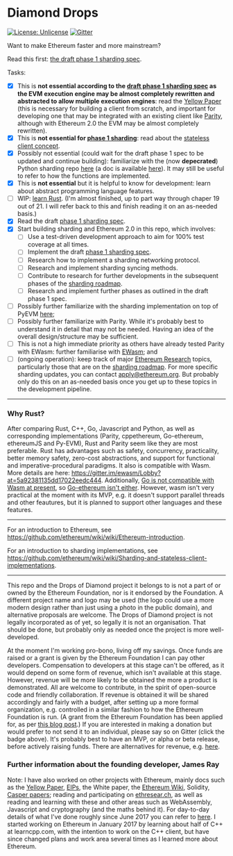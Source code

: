 # Diamond Drops

[![License: Unlicense](https://img.shields.io/badge/License-Unlicense-lightgrey.svg)](https://github.com/Drops-of-Diamond/Diamond-drops/blob/master/LICENSE)
[![Gitter](https://badges.gitter.im/Join%20Chat.svg)](https://gitter.im/Drops-of-Diamond/Lobby?utm_source=badge&utm_medium=badge&utm_campaign=pr-badge&utm_content=badge)

Want to make Ethereum faster and more mainstream?

Read this first: [the draft phase 1 sharding spec](https://ethresear.ch/t/sharding-phase-1-spec/).

Tasks:
- [x] This is **not essential according to the [draft phase 1 sharding spec](https://ethresear.ch/t/sharding-phase-1-spec/) as the EVM execution engine may be almost completely rewritten and abstracted to allow multiple execution engines**: read the [Yellow Paper](https://ethereum.github.io/yellowpaper/paper.pdf) (this is necessary for building a client from scratch, and important for developing one that may be integrated with an existing client like [Parity](https://github.com/paritytech/parity), although with Ethereum 2.0 the EVM may be almost completely rewritten).
- [x] This is **not essential for [phase 1 sharding](https://ethresear.ch/t/sharding-phase-1-spec/)**: read about the [stateless client concept](https://ethresear.ch/t/the-stateless-client-concept/172).
- [x] Possibly not essential (could wait for the draft phase 1 spec to be updated and continue building): familiarize with the (now **depecrated**) Python sharding repo [here](https://github.com/ethereum/sharding/tree/develop/sharding) (a doc is available [here](https://github.com/ethereum/sharding/blob/develop/docs/doc.md)). It may still be useful to refer to how the functions are implemented.
- [x] This is **not essential** but it is helpful to know for development: learn about abstract programming language features.
- [ ] WIP: [learn Rust](https://doc.rust-lang.org/book/second-edition). (I'm almost finished, up to part way through chaper 19 out of 21. I will refer back to this and finish reading it on an as-needed basis.)
- [x] Read the draft [phase 1 sharding spec](https://ethresear.ch/t/sharding-phase-1-spec/).
- [x] Start building sharding and Ethereum 2.0 in this repo, which involves:
    - [ ] Use a test-driven development approach to aim for 100% test coverage at all times.
    - [ ] Implement the draft [phase 1 sharding spec](https://ethresear.ch/t/sharding-phase-1-spec/).
    - [ ] Research how to implement a sharding networking protocol.
    - [ ] Research and implement sharding syncing methods.
    - [ ] Contribute to research for further developments in the subsequent phases of the [sharding roadmap](https://ethresear.ch/t/sharding-phase-1-spec).
    - [ ] Research and implement further phases as outlined in the draft phase 1 spec.
- [ ] Possibly further familiarize with the sharding implementation on top of PyEVM [here](https://github.com/ethereum/py-evm/tree/sharding);
- [ ] Possibly further familiarize with Parity. While it's probably best to understand it in detail that may not be needed. Having an idea of the overall design/structure may be sufficient.
- [ ] This is not a high immediate priority as others have already tested Parity with EWasm: further familiarise with [EWasm](https://github.com/ewasm); and
- [ ] (ongoing operation): keep track of major [Ethereum Research](https://ethresear.ch) topics, particularly those that are on the [sharding roadmap](https://ethresear.ch/t/sharding-phase-1-spec). For more specific sharding updates, you can contact apply@ethereum.org. But probably only do this on an as-needed basis once you get up to these topics in the development pipeline.

------

### Why Rust?

After comparing Rust, C++, Go, Javascript and Python, as well as corresponding implementations (Parity, cppethereum, Go-ethereum, ethereumJS and Py-EVM), Rust and Parity seem like they are most preferable. Rust has advantages such as safety, concurrency, practicality, better memory safety, zero-cost abstractions, and support for functional and imperative-procedural paradigms.  It also is compatible with Wasm. More details are here: https://gitter.im/ewasm/Lobby?at=5a92381135dd17022eedc444. Additionally, [Go is not compatible with Wasm at present](https://github.com/golang/go/issues/18892), so [Go-ethereum isn't either](https://github.com/ethereum/go-ethereum/issues/16192). However, wasm isn't very practical at the moment with its MVP, e.g. it doesn't support parallel threads and other feautures, but it is planned to support other languages and these features.

------

For an introduction to Ethereum, see https://github.com/ethereum/wiki/wiki/Ethereum-introduction.

For an introduction to sharding implementations, see https://github.com/ethereum/wiki/wiki/Sharding-and-stateless-client-implementations.

------

This repo and the Drops of Diamond project it belongs to is not a part of or owned by the Ethereum Foundation, nor is it endorsed by the Foundation. A different project name and logo may be used (the logo could use a more modern design rather than just using a photo in the public domain), and alternative proposals are welcome. The Drops of Diamond project is not legally incorporated as of yet, so legally it is not an organisation. That should be done, but probably only as needed once the project is more well-developed.

At the moment I'm working pro-bono, living off my savings. Once funds are raised or a grant is given by the Ethereum Foundation I can pay other developers. Compensation to developers at this stage can't be offered, as it would depend on some form of revenue, which isn't available at this stage. However, revenue will be more likely to be obtained the more a product is demonstrated. All are welcome to contribute, in the spirit of open-source code and friendly collaboration. If revenue is obtained it will be shared accordingly and fairly with a budget, after setting up a more formal organization, e.g. controlled in a similar fashion to how the Ethereum Foundation is run. (A grant from the Ethereum Foundation has been applied for, as per [this blog post](https://blog.ethereum.org/2018/01/02/ethereum-scalability-research-development-subsidy-programs/).) If you are interested in making a donation but would prefer to not send it to an individual, please say so on Gitter (click the badge above). It's probably best to have an MVP, or alpha or beta release, before actively raising funds. There are alternatives for revenue, e.g. [here](https://ethresear.ch/t/incentives-for-running-full-ethereum-nodes/1239/33).

### Further information about the founding developer, James Ray

Note: I have also worked on other projects with Ethereum, mainly docs such as the [Yellow Paper](https://github.com/ethereum/yellowpaper), [EIPs](https://github.com/ethereum/eips), the White paper, the [Ethereum Wiki](https://github.com/ethereum/wiki/wiki), Solidity, [Casper papers](https://github.com/ethereum/research/tree/master/papers); reading and participating on [ethresear.ch](https://ethresear.ch/), as well as reading and learning with these and other areas such as WebAssembly, Javascript and cryptography (and the maths behind it). For day-to-day details of what I've done roughly since June 2017 you can refer to [here](https://docs.google.com/spreadsheets/d/1dDglpWBhWlPyv0tfDntPQc8F-yBsP41wFQnIKgwA068/edit#gid=114542833). I started working on Ethereum in January 2017 by learning about half of C++ at learncpp.com, with the intention to work on the C++ client, but have since changed plans and work area several times as I learned more about Ethereum.
